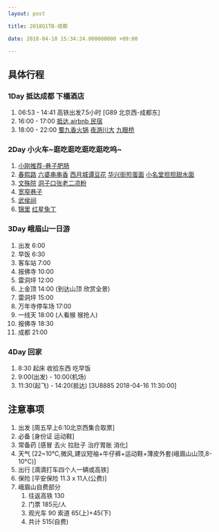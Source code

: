 ```yaml
---
layout: post

title: 2018Q1TB-成都

date: 2018-04-10 15:34:24.000000000 +09:00

---
```


## 具体行程

### 1Day 抵达成都 下榻酒店

1. 06:53 - 14:41 高铁出发7.5小时 [G89 北京西-成都东] 
2. 16:00 - 17:00 [抵达 airbnb 民宿](https://www.airbnbchina.cn/rooms/14704226)
3. 18:00 - 22:00 [蜀九香火锅](http://www.dianping.com/shop/5998574) [夜游川大]() [九眼桥](http://www.mafengwo.cn/poi/7795.html)  


### 2Day 小火车~逛吃逛吃逛吃逛吃呜~

1. [小刚推荐-巷子肥肠](http://www.dianping.com/shop/2417725)
2. [春熙路]() [六婆串串香](http://www.dianping.com/shop/4499694) [西月城谭豆花](http://www.dianping.com/shop/24914363) [华兴街煎蛋面](http://www.dianping.com/shop/530196) [小名堂担担甜水面](http://www.dianping.com/shop/6069749)
3. [文殊院](http://www.mafengwo.cn/photo/poi/1240.html) [洞子口张老二凉粉](http://www.dianping.com/shop/531024)
2. [宽窄巷子](http://www.mafengwo.cn/poi/87950.html)
2. [武侯祠](http://www.mafengwo.cn/poi/1241.html)
3. [锦里](http://www.mafengwo.cn/poi/1242.html) [红星兔丁](http://www.dianping.com/shop/2269291)


### 3Day 峨眉山一日游

1. 出发 6:00 
2. 早饭 6:30
2. 客车站 7:00
2. 报佛寺 10:00 
3. 雷洞坪 12:00
4. 上金顶 14:00 (到达山顶 欣赏全景)
5. 雷洞坪 15:00
6. 万年寺停车场 17:00
7. 一线天 18:00 (人看猴 猴抢人)
4. 报佛寺 18:30
5. 成都 21:00 

### 4Day 回家

1. 8:30 起床 收拾东西 吃早饭
1. 9:00(出发) - 10:00(机场)
2. 11:30(起飞) - 14:20(抵达) [3U8885 2018-04-16 11:30:00]

## 注意事项

1. 出发 [周五早上6:10北京西集合取票]
1. 必备 [身份证 运动鞋] 
2. 常备药 [感冒 去火 拉肚子 治疗胃胀 消化]
2. 天气 [22~10°C,微风,建议短袖+牛仔裤+运动鞋+薄皮外套(峨眉山山顶,8-10°C)]
2. 出行 [滴滴打车四个人一辆或高铁]
3. 保险 [平安保险 11.3 x 11人(公费)]
7. 峨眉山自费部分 
	1. 往返高铁 130  	
	2. 门票 185元/人 
	3. 观光车 90 索道 65(上)+45(下)  
	4. 共计 515(自费)

